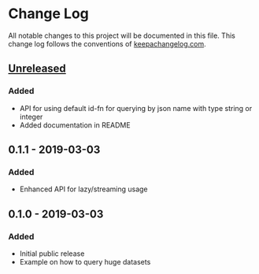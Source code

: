 # Change Log
All notable changes to this project will be documented in this file. This change log follows the conventions of [keepachangelog.com](http://keepachangelog.com/).

## [Unreleased]

### Added
- API for using default id-fn for querying by json name with type string or integer
- Added documentation in README

## 0.1.1 - 2019-03-03

### Added
- Enhanced API for lazy/streaming usage

## 0.1.0 - 2019-03-03

### Added
- Initial public release
- Example on how to query huge datasets

[Unreleased]: https://github.com/luposlip/ndjson-db/compare/0.1.1...HEAD
[0.1.1]: https://github.com/luposlip/ndjson-db/compare/0.1.0...0.1.1
